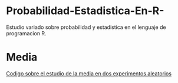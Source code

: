 # Probabilidad-Estadistica-En-R-
Estudio variado sobre probabilidad y estadistica en el lenguaje de programacion R. 
# Media
[Codigo sobre el estudio de la media en dos experimentos aleatorios](https://github.com/GallegosLuna/Probabilidad-Estadistica-En-R-/blob/main/Media%20(estudio).pdf)

